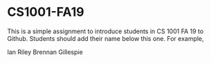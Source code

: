 # CS1001-FA19
This is a simple assignment to introduce students in CS 1001 FA 19 to Github.
Students should add their name below this one. For example,

Ian Riley
Brennan Gillespie
